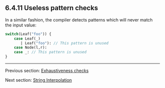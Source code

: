 ## 6.4.11 Useless pattern checks

In a similar fashion, the compiler detects patterns which will never match the input value:

```haxe
switch(Leaf("foo")) {
    case Leaf(_)
       | Leaf("foo"): // This pattern is unused
    case Node(l,r):
    case _: // This pattern is unused
}
```

---

Previous section: [Exhaustiveness checks](lf-pattern-matching-exhaustiveness.md)

Next section: [String Interpolation](lf-string-interpolation.md)
